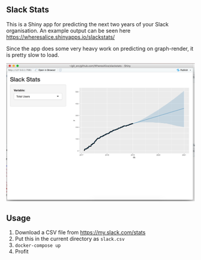 
## Slack Stats

This is a Shiny app for predicting the next two years of your Slack organisation.  An example output can be seen here <https://wheresalice.shinyapps.io/slackstats/>

Since the app does some very heavy work on predicting on graph-render, it is pretty slow to load.

![Screenshot](screenshot.png)

## Usage

1. Download a CSV file from <https://my.slack.com/stats>
2. Put this in the current directory as `slack.csv`
3. `docker-compose up`
4. Profit